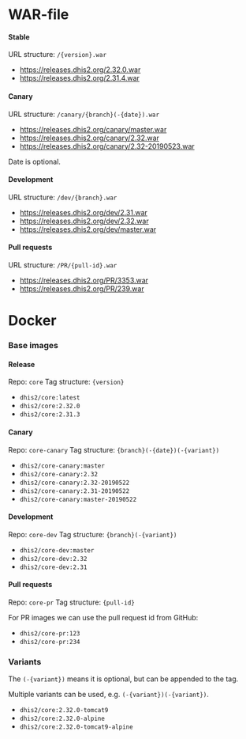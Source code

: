 # WAR-file

#### Stable

URL structure: `/{version}.war`
                 
- https://releases.dhis2.org/2.32.0.war
- https://releases.dhis2.org/2.31.4.war

#### Canary

URL structure: `/canary/{branch}(-{date}).war`

- https://releases.dhis2.org/canary/master.war
- https://releases.dhis2.org/canary/2.32.war
- https://releases.dhis2.org/canary/2.32-20190523.war

Date is optional.

#### Development

URL structure: `/dev/{branch}.war`

- https://releases.dhis2.org/dev/2.31.war
- https://releases.dhis2.org/dev/2.32.war
- https://releases.dhis2.org/dev/master.war

#### Pull requests

URL structure: `/PR/{pull-id}.war`

- https://releases.dhis2.org/PR/3353.war
- https://releases.dhis2.org/PR/239.war

# Docker

### Base images

#### Release

Repo: `core`
Tag structure: `{version}`

- `dhis2/core:latest`
- `dhis2/core:2.32.0`
- `dhis2/core:2.31.3`

#### Canary

Repo: `core-canary`
Tag structure: `{branch}(-{date})(-{variant})`

- `dhis2/core-canary:master`
- `dhis2/core-canary:2.32`
- `dhis2/core-canary:2.32-20190522`
- `dhis2/core-canary:2.31-20190522`
- `dhis2/core-canary:master-20190522`

#### Development

Repo: `core-dev`
Tag structure: `{branch}(-{variant})`

- `dhis2/core-dev:master`
- `dhis2/core-dev:2.32`
- `dhis2/core-dev:2.31`

#### Pull requests

Repo: `core-pr`
Tag structure: `{pull-id}`

For PR images we can use the pull request id from GitHub:

- `dhis2/core-pr:123`
- `dhis2/core-pr:234`

### Variants

The `(-{variant})` means it is optional, but can be appended to the tag.

Multiple variants can be used, e.g. `(-{variant})(-{variant})`.

- `dhis2/core:2.32.0-tomcat9`
- `dhis2/core:2.32.0-alpine`
- `dhis2/core:2.32.0-tomcat9-alpine`
